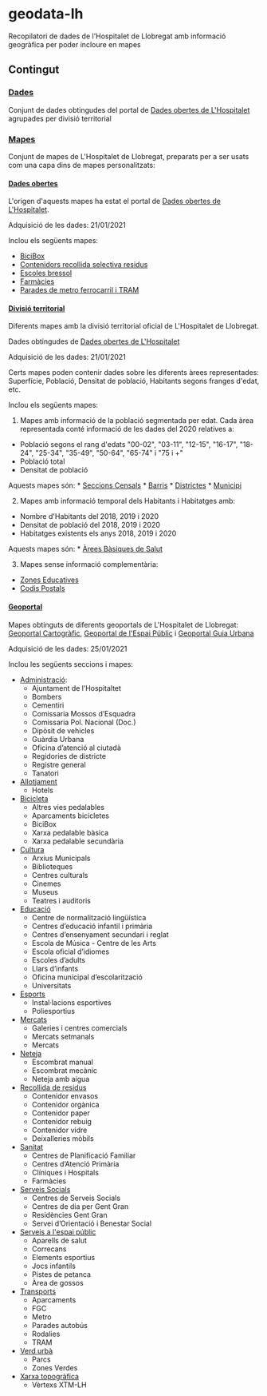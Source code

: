 # geodata-lh
Recopilatori de dades de l'Hospitalet de Llobregat amb informació geogràfica per poder incloure en mapes 

## Contingut

### [Dades](./dades)
Conjunt de dades obtingudes del portal de [Dades obertes de L'Hospitalet](https://opendata.l-h.cat/) agrupades per divisió territorial

### [Mapes](./mapes)
Conjunt de mapes de L'Hospitalet de Llobregat, preparats per a ser usats com una capa dins de mapes personalitzats:

#### [Dades obertes](mapes/Dades%20obertes)
L'origen d'aquests mapes ha estat el portal de [Dades obertes de L'Hospitalet](https://opendata.l-h.cat/).

Adquisició de les dades: 21/01/2021

Inclou els següents mapes:
* [BiciBox](mapes/Dades%20obertes/BiciBox)
* [Contenidors recollida selectiva residus](mapes/Dades%20obertes/Contenidors%20recollida%20selectiva%20residus)
* [Escoles bressol](mapes/Dades%20obertes/Escoles%20bressol)
* [Farmàcies](mapes/Dades%20obertes/Farmacies)
* [Parades de metro ferrocarril i TRAM](mapes/Dades%20obertes/Parades%20de%20metro%20ferrocarril%20i%20TRAM)

#### [Divisió territorial](mapes/Divisió%20territorial)
Diferents mapes amb la divisió territorial oficial de L'Hospitalet de Llobregat.

Dades obtingudes de [Dades obertes de L'Hospitalet](https://opendata.l-h.cat/Urbanisme-i-infraestructures/Divisi-territorial/ia8b-x958)

Adquisició de les dades: 21/01/2021

Certs mapes poden contenir dades sobre les diferents àrees representades: Superfície, Població, Densitat de població, Habitants segons franges d'edat, etc.

Inclou els següents mapes:
1. Mapes amb informació de la població segmentada per edat. Cada àrea representada conté informació de les dades del 2020 relatives a:
  * Població segons el rang d'edats "00-02", "03-11", "12-15", "16-17", "18-24", "25-34", "35-49", "50-64", "65-74" i "75 i +"
  * Població total
  * Densitat de població
  
  Aquests mapes són:
    * [Seccions Censals](mapes/Divisió%20territorial/Seccions%20Censals)
    * [Barris](mapes/Divisió%20territorial/Barris)
    * [Districtes](mapes/Divisió%20territorial/Districtes)
    * [Municipi](mapes/Divisió%20territorial/Municipi)

2. Mapes amb informació temporal dels Habitants i Habitatges amb:
  * Nombre d'Habitants del 2018, 2019 i 2020
  * Densitat de població del 2018, 2019 i 2020
  * Habitatges existents els anys 2018, 2019 i 2020

  Aquests mapes són:
    * [Àrees Bàsiques de Salut](mapes/Divisió%20territorial/Arees%20Bàsiques%20de%20Salut)

3. Mapes sense informació complementària:
  * [Zones Educatives](mapes/Divisió%20territorial/Zones%20Educatives)
  * [Codis Postals](mapes/Divisió%20territorial/Codis%20Postals)

#### [Geoportal](mapes/Geoportal)
Mapes obtinguts de diferents geoportals de L'Hospitalet de Llobregat: [Geoportal Cartogràfic](https://geoportal.l-h.cat/), [Geoportal de l'Espai Públic](https://geoportal.l-h.cat/espaipublic/) i [Geoportal Guia Urbana](https://geoportal.l-h.cat/guiaurbana)

Adquisició de les dades: 25/01/2021

Inclou les següents seccions i mapes:
* [Administració](mapes/Geoportal/Administració):
  * Ajuntament de l’Hospitaltet
  * Bombers
  * Cementiri
  * Comissaria Mossos d’Esquadra
  * Comissaria Pol. Nacional (Doc.)
  * Dipòsit de vehicles
  * Guàrdia Urbana
  * Oficina d’atenció al ciutadà
  * Regidories de districte
  * Registre general
  * Tanatori
* [Allotjament](mapes/Geoportal/Allotjament)
  * Hotels
* [Bicicleta](mapes/Geoportal/Bicicleta)
  * Altres vies pedalables
  * Aparcaments bicicletes
  * BiciBox
  * Xarxa pedalable bàsica
  * Xarxa pedalable secundària
* [Cultura](mapes/Geoportal/Cultura)
  * Arxius Municipals
  * Biblioteques
  * Centres culturals
  * Cinemes
  * Museus
  * Teatres i auditoris
* [Educació](mapes/Geoportal/Educació)
  * Centre de normalització lingüística
  * Centres d’educació infantil i primària
  * Centres d’ensenyament secundari i reglat
  * Escola de Música - Centre de les Arts
  * Escola oficial d’idiomes
  * Escoles d’adults
  * Llars d’infants
  * Oficina municipal d’escolarització
  * Universitats
* [Esports](mapes/Geoportal/Esports)
  * Instal·lacions esportives
  * Poliesportius
* [Mercats](mapes/Geoportal/Mercats)
  * Galeries i centres comercials
  * Mercats setmanals
  * Mercats
* [Neteja](mapes/Geoportal/Neteja)
  * Escombrat manual
  * Escombrat mecànic
  * Neteja amb aigua
* [Recollida de residus](mapes/Geoportal/Recollida%20de%20residus)
  * Contenidor envasos
  * Contenidor orgànica
  * Contenidor paper
  * Contenidor rebuig
  * Contenidor vidre
  * Deixalleries mòbils
* [Sanitat](mapes/Geoportal/Sanitat)
  * Centres de Planificació Familiar
  * Centres d’Atenció Primària
  * Clíniques i Hospitals
  * Farmàcies
* [Serveis Socials](mapes/Geoportal/Serveis%20Socials)
  * Centres de Serveis Socials
  * Centres de dia per Gent Gran
  * Residències Gent Gran
  * Servei d’Orientació i Benestar Social
* [Serveis a l'espai públic](mapes/Geoportal/Serveis%20a%20l'espai%20públic)
  * Aparells de salut
  * Correcans
  * Elements esportius
  * Jocs infantils
  * Pistes de petanca
  * Àrea de gossos
* [Transports](mapes/Geoportal/Transport)
  * Aparcaments
  * FGC
  * Metro
  * Parades autobús
  * Rodalies
  * TRAM
* [Verd urbà](mapes/Geoportal/Verd%20urbà)
  * Parcs
  * Zones Verdes
* [Xarxa topogràfica](mapes/Geoportal/Xarxa%20topogràfica)
  * Vèrtexs XTM-LH
